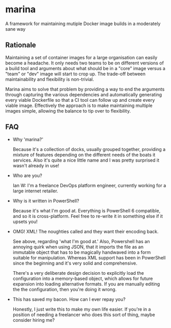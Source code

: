 # marina
A framework for maintaining mutiple Docker image builds in a moderately sane way

## Rationale
Maintaining a set of container images for a large organisation can easily become
a headache. It only needs two teams to be on different versions of a build tool and
arguments about what should be in a "core" image versus a "team" or "dev" image will
start to crop up. The trade-off between maintainability and flexibility is non-trivial.

Marina aims to solve that problem by providing a way to end the arguments through capturing
the various dependencies and automatically generating every viable Dockerfile so that a CI
tool can follow up and create every viable image. Effectively the approach is to make
maintaining multiple images simple, allowing the balance to tip over to flexibility.

## FAQ
* Why 'marina?'

  Because it's a collection of docks, usually grouped together, providing a mixture of features
  depending on the different needs of the boats it services. Also it's quite a nice little name
  and I was pretty surprised it wasn't already in use!

* Who are you?

  Ian W: I'm a freelance DevOps platform engineer, currently working for a large internet retailer.
 
* Why is it written in PowerShell?

  Because it's what I'm good at. Everything is PowerShell 6 compatible, and so it is
  cross-platform. Feel free to re-write it in something else if it upsets you!
  
* OMG! XML! The noughties called and they want their encoding back.

  See above, regarding 'what I'm good at.' Also, Powershell has an annoying quirk when using
  JSON, that it imports the file as an immutable object that has to be magically handwaved into
  a form suitable for manipulation. Whereas XML support has been in PowerShell since the beginning
  and it's very solid and comprehensive.
  
  There's a very deliberate design decision to explicitly load the configuration into a memory-based
  object, which allows for future expansion into loading alternative formats. If you are manually editing the
  the configuration, then you're doing it wrong.
  
* This has saved my bacon. How can I ever repay you?

  Honestly, I just write this to make my own life easier. If you're in a position of needing
  a freelancer who does this sort of thing, maybe consider hiring me?
  
